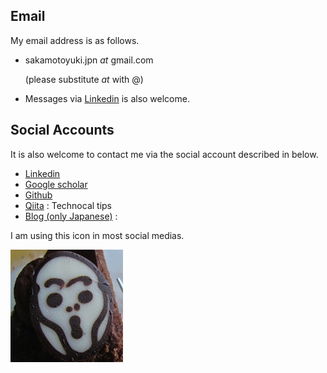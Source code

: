 
## Email

My email address is as follows.

-	sakamotoyuki.jpn _at_ gmail.com

	(please substitute _at_ with @)

-   Messages via [Linkedin](https://www.linkedin.com/in/yuki-sakamoto) is also welcome.

## Social Accounts

It is also welcome to contact me via the social account described in below.

- [Linkedin](https://www.linkedin.com/in/yuki-sakamoto)
- [Google scholar](https://scholar.google.co.jp/citations?user=RYGclTkAAAAJ&hl=ja&authuser=1)
- [Github](https://github.com/YukiSakamoto) 
- [Qiita](https://qiita.com/swakamoto) :   Technocal tips
- [Blog (only Japanese)](http://yukisakamoto.hatenablog.com) : 

I am using this icon in most social medias.

![scream](Profile_small.jpg)


